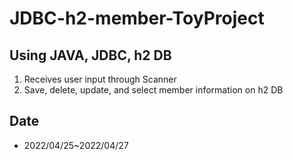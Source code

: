 # JDBC-h2-member-ToyProject

## Using JAVA, JDBC, h2 DB

1. Receives user input through Scanner
2. Save, delete, update, and select member information on h2 DB
 

## Date 
- 2022/04/25~2022/04/27
